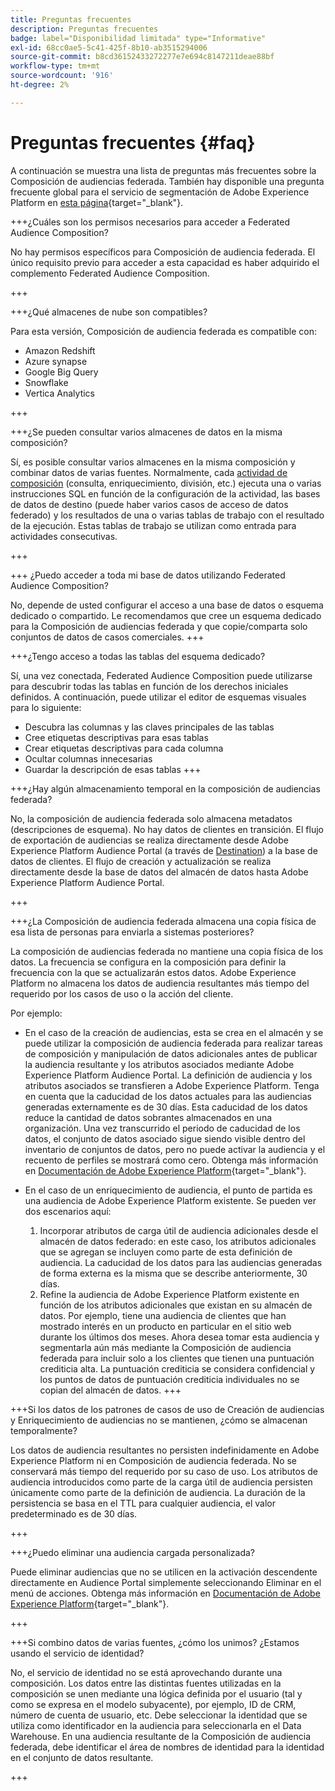 ```yaml
---
title: Preguntas frecuentes
description: Preguntas frecuentes
badge: label="Disponibilidad limitada" type="Informative"
exl-id: 68cc0ae5-5c41-425f-8b10-ab3515294006
source-git-commit: b8cd36152433272277e7e694c8147211deae88bf
workflow-type: tm+mt
source-wordcount: '916'
ht-degree: 2%

---
```


# Preguntas frecuentes {#faq}

A continuación se muestra una lista de preguntas más frecuentes sobre la Composición de audiencias federada. También hay disponible una pregunta frecuente global para el servicio de segmentación de Adobe Experience Platform en [esta página](https://experienceleague.adobe.com/en/docs/experience-platform/segmentation/faq){target="_blank"}.


+++¿Cuáles son los permisos necesarios para acceder a Federated Audience Composition?

No hay permisos específicos para Composición de audiencia federada. El único requisito previo para acceder a esta capacidad es haber adquirido el complemento Federated Audience Composition.

+++

+++¿Qué almacenes de nube son compatibles?

Para esta versión, Composición de audiencia federada es compatible con:

* Amazon Redshift
* Azure synapse
* Google Big Query
* Snowflake
* Vertica Analytics

+++


+++¿Se pueden consultar varios almacenes de datos en la misma composición?

Sí, es posible consultar varios almacenes en la misma composición y combinar datos de varias fuentes.  Normalmente, cada [actividad de composición](../compositions/orchestrate-activities.md) (consulta, enriquecimiento, división, etc.) ejecuta una o varias instrucciones SQL en función de la configuración de la actividad, las bases de datos de destino (puede haber varios casos de acceso de datos federado) y los resultados de una o varias tablas de trabajo con el resultado de la ejecución. Estas tablas de trabajo se utilizan como entrada para actividades consecutivas.

+++

+++ ¿Puedo acceder a toda mi base de datos utilizando Federated Audience Composition?

No, depende de usted configurar el acceso a una base de datos o esquema dedicado o compartido. Le recomendamos que cree un esquema dedicado para la Composición de audiencias federada y que copie/comparta solo conjuntos de datos de casos comerciales.
+++



+++¿Tengo acceso a todas las tablas del esquema dedicado?

Sí, una vez conectada, Federated Audience Composition puede utilizarse para descubrir todas las tablas en función de los derechos iniciales definidos. A continuación, puede utilizar el editor de esquemas visuales para lo siguiente:

* Descubra las columnas y las claves principales de las tablas
* Cree etiquetas descriptivas para esas tablas
* Crear etiquetas descriptivas para cada columna
* Ocultar columnas innecesarias
* Guardar la descripción de esas tablas
+++


+++¿Hay algún almacenamiento temporal en la composición de audiencias federada?

No, la composición de audiencia federada solo almacena metadatos (descripciones de esquema). No hay datos de clientes en transición. El flujo de exportación de audiencias se realiza directamente desde Adobe Experience Platform Audience Portal (a través de [Destination](../connections/destinations.md)) a la base de datos de clientes. El flujo de creación y actualización se realiza directamente desde la base de datos del almacén de datos hasta Adobe Experience Platform Audience Portal.

+++

+++¿La Composición de audiencia federada almacena una copia física de esa lista de personas para enviarla a sistemas posteriores?

La composición de audiencias federada no mantiene una copia física de los datos. La frecuencia se configura en la composición para definir la frecuencia con la que se actualizarán estos datos. Adobe Experience Platform no almacena los datos de audiencia resultantes más tiempo del requerido por los casos de uso o la acción del cliente.

Por ejemplo:

* En el caso de la creación de audiencias, esta se crea en el almacén y se puede utilizar la composición de audiencia federada para realizar tareas de composición y manipulación de datos adicionales antes de publicar la audiencia resultante y los atributos asociados mediante Adobe Experience Platform Audience Portal. La definición de audiencia y los atributos asociados se transfieren a Adobe Experience Platform.
Tenga en cuenta que la caducidad de los datos actuales para las audiencias generadas externamente es de 30 días. Esta caducidad de los datos reduce la cantidad de datos sobrantes almacenados en una organización. Una vez transcurrido el periodo de caducidad de los datos, el conjunto de datos asociado sigue siendo visible dentro del inventario de conjuntos de datos, pero no puede activar la audiencia y el recuento de perfiles se mostrará como cero. Obtenga más información en [Documentación de Adobe Experience Platform](https://experienceleague.adobe.com/en/docs/experience-platform/segmentation/faq#how-long-do-externally-generated-audiences-last-for){target="_blank"}.

* En el caso de un enriquecimiento de audiencia, el punto de partida es una audiencia de Adobe Experience Platform existente. Se pueden ver dos escenarios aquí:
   1. Incorporar atributos de carga útil de audiencia adicionales desde el almacén de datos federado: en este caso, los atributos adicionales que se agregan se incluyen como parte de esta definición de audiencia. La caducidad de los datos para las audiencias generadas de forma externa es la misma que se describe anteriormente, 30 días.
   1. Refine la audiencia de Adobe Experience Platform existente en función de los atributos adicionales que existan en su almacén de datos. Por ejemplo, tiene una audiencia de clientes que han mostrado interés en un producto en particular en el sitio web durante los últimos dos meses. Ahora desea tomar esta audiencia y segmentarla aún más mediante la Composición de audiencia federada para incluir solo a los clientes que tienen una puntuación crediticia alta. La puntuación crediticia se considera confidencial y los puntos de datos de puntuación crediticia individuales no se copian del almacén de datos.
+++

+++Si los datos de los patrones de casos de uso de Creación de audiencias y Enriquecimiento de audiencias no se mantienen, ¿cómo se almacenan temporalmente?

Los datos de audiencia resultantes no persisten indefinidamente en Adobe Experience Platform ni en Composición de audiencia federada. No se conservará más tiempo del requerido por su caso de uso. Los atributos de audiencia introducidos como parte de la carga útil de audiencia persisten únicamente como parte de la definición de audiencia. La duración de la persistencia se basa en el TTL para cualquier audiencia, el valor predeterminado es de 30 días.

+++

+++¿Puedo eliminar una audiencia cargada personalizada?

Puede eliminar audiencias que no se utilicen en la activación descendente directamente en Audience Portal simplemente seleccionando Eliminar en el menú de acciones. Obtenga más información en [Documentación de Adobe Experience Platform](https://experienceleague.adobe.com/en/docs/experience-platform/segmentation/faq#how-do-i-put-an-audience-in-the-deleted-state){target="_blank"}.

+++

+++Si combino datos de varias fuentes, ¿cómo los unimos? ¿Estamos usando el servicio de identidad?

No, el servicio de identidad no se está aprovechando durante una composición. Los datos entre las distintas fuentes utilizadas en la composición se unen mediante una lógica definida por el usuario (tal y como se expresa en el modelo subyacente), por ejemplo, ID de CRM, número de cuenta de usuario, etc. Debe seleccionar la identidad que se utiliza como identificador en la audiencia para seleccionarla en el Data Warehouse. En una audiencia resultante de la Composición de audiencia federada, debe identificar el área de nombres de identidad para la identidad en el conjunto de datos resultante.

+++

<!--
+++If I want to combine federated data with datasets that live in Adobe Experience Platform, how is this done?

Likewise, the Identity Service is not being leveraged in this scenario either. The data model underpinning a composition needs to express how the data warehouse data and the audience to be enriched are related. e.g. assume an existing audience in Adobe Experience Platform contains several attributes, among which is the CRM ID. Assume transactional data is in the data warehouse containing purchases with various attributes, including the CRM ID of the purchaser. The end-user would have to specify that the CRM ID for both objects is used to stitch the two objects together.

+++
-->
